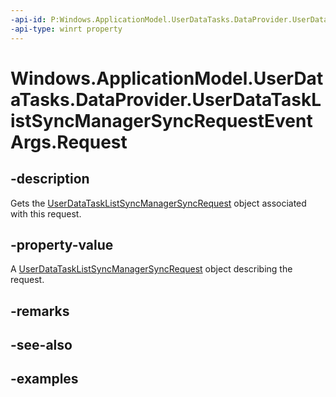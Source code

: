 ```yaml
---
-api-id: P:Windows.ApplicationModel.UserDataTasks.DataProvider.UserDataTaskListSyncManagerSyncRequestEventArgs.Request
-api-type: winrt property
---
```


<!-- Property syntax.
public UserDataTaskListSyncManagerSyncRequest Request { get; }
-->

# Windows.ApplicationModel.UserDataTasks.DataProvider.UserDataTaskListSyncManagerSyncRequestEventArgs.Request

## -description
Gets the [UserDataTaskListSyncManagerSyncRequest](userdatatasklistsyncmanagersyncrequest.md) object associated with this request.

## -property-value
A [UserDataTaskListSyncManagerSyncRequest](userdatatasklistsyncmanagersyncrequest.md) object describing the request.

## -remarks

## -see-also

## -examples
